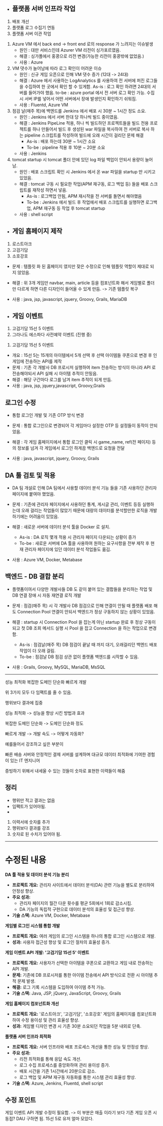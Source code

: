 * ## 플랫폼 서버 인프라 작업
1. 배포 개선
2. 플랫폼 로그 수집기 연동
3. 플랫폼 서버 이관 작업


1) Azure VM 에서 back end -> front end 로의 response 가 느려지는 이슈발생
	* 원인 : 대만 서비스인데 Azurer VM 리전이 싱가포르였음.
	* 해결 : 싱가폴에서 홍콩으로 리전 변경(가능한 리전이 홍콩밖에 없었음.)
	* 사용 : Azure
2) VM 댓수가 늘어남에 따라 로그 확인이 어려운 이슈
	* 원인 : 신규 게임 오픈으로 인해 VM 댓수 증가 (12대 -> 24대)
	* 해결 : Azure 에서 사용하는 LogAnalytics 를 사용하여 전 서버에 퍼진 로그들을 수집하여 한 곳에서 확인 할 수 있게함.
		As-is : 로그 확인 하려면 24대의 서버를 들어가야 했음.
		to-be : azure portal 에서 전 서버 로그 확인 가능. 수집 시 서버 IP를 넣어서 어떤 서버에서 장애 발생인지 확인하기 쉬워짐.
	* 사용 : Fluentd, Azure VM 
3) 점검 날(매주 목)에 백엔드를 Jenkins 에서 배포 시 30분 ~ 1시간 정도 소요.
	* 원인 : Jenkins 에서 서버 한대 당 하나씩 빌드 중이였음.
	* 해결 : Jenkins PipeLine 적용, 하나 씩 빌드하던 프로젝트들을 빌드 전용 프로젝트를 하나 만들어서 빌드 후 생성된 war 파일을 복사하여 전 서버로 복사 하는 pipeline 스크립트를 작성하여 빌드에 오래 시간이 걸리던 문제 해결
		* As-is : 배포 하는데 30분 ~ 1시간 소요
		* To-be : pipeline 적용 후 10분 ~ 20분 소요
	* 사용 : Jenkins
4) tomcat startup 시 tomcat 폴더 안에 있던 log 파일 백업이 안되서 용량이 늘어남.
	* 원인 : 배포 스크립트 확인 시 Jenkins 에서 온 war 파일을 startup 만 시키고 있었음.
	* 해결 :  tomcat 구동 시 필요한 작업(APM 재구동, 로그 백업 등) 들을 배포 스크립트를 재작성 하면서 넣음.
		* As-is : 로그백업 안됨, APM 재시작을 전 서버를 돌면서 해야했음
		* To-be : Jenkins 에서 빌드 후 작업에서 배포 스크립트를 실행하면 로그백업, APM 재구동 등 작업 후 tomcat startup
	* 사용 : shell script


* ## 게임 홈페이지 제작
1. 로스트아크
2. 고검기담
3. 소호강호

* 문제 : 템플릿 화 된 홈페이지 였지만 잦은 수정으로 인해 템플릿 역할이 제대로 되지 않았음.
* 해결 : 위 3개 게임만 navbar, main, article 등을 컴포넌트화 해서 게임별로 폴더만 다르게 하면 다른 디자인이 들어올 수 있게 만듬. -> 기존 템플릿 복구
* 사용 : java, jsp, javascript, jquery, Groovy, Grails, MariaDB

* ## 게임 이벤트
1. 고검기담 15선 5 이벤트
2. 그라나도 에스파다 사전예약 이벤트 (진행 중)

1) 고검기담 15선 5 이벤트
* 개요 : 15선 5는 15개의 아이템에서 5개 선택 후 선택 아이템들 쿠폰으로 변경 후 인게임에 전송하는 API를 제작
* 문제 : 기존 각 개발사 DB 프로시저 실행하여 item 전송하는 방식이 아니라 API 로 전송해야되서 API 실패 시 아이템 추적이 안됬음.
* 해결 : 해당 구간마다 로그를 남겨 item 추적이 되게 만듬.
* 사용 : java, jsp, jquery,javascript, Groovy,Grails


## 로그인 수정
* 통합 로그인 개발 및 기존 OTP 방식 변경

* 문제 : 통합 로그인으로 변경되어 각 게임마다 설정한 OTP 등 설정들이 동작이 안되었음.
* 해결 : 각 게임 홈페이지에서 통합 로그인 클릭 시 game_name, ref(전 페이지) 등의 정보를 넘겨 각 게임에서 로그인 하게끔 백엔드로 요청을 전달
* 사용 : java, javascript, jquery, Groovy, Grails

## DA 툴 검토 및 적용
* DA 팀 개설로 인해 DA 팀에서 사용할 데이터 분석 기능 들을 기존 사용하던 관리자 페이지에 붙여야 했었음. 

* 문제 : 기존에 관리자 페이지에서 사용하던 통계, 게시글 관리, 이벤트 등등 실행하는데 오래 걸리는 작업들이 많았기 때문에 대량의 데이터를 분석할만한 로직을 개발하기에는 어려움이 있었음.
* 해결 : 새로운 서버에 데이터 분석 툴을 Docker 로 설치.
	* As-is : DA 로직 몇개 적용 시 관리자 페이지 다운되는 상황이 증가
	* To-be : 새로운 서버에 DA 툴을 사용하여 원하는 요구사항을 전부 제작 후 현재 관리자 페이지에 있던 데이터 분석 작업들도 옮김.
* 사용 : Azure VM, Docker, Metabase

## 백엔드 - DB 결합 분리

* 플랫폼이여서 다양한 개발사들 DB 도 같이 붙어 있는 결합들을 분리하는 작업 및 DB 연결 장애 시 자동 재연결 로직 개발

* 문제 : 점검(매주 목) 시 각 개발사 DB 점검으로 인해 연결이 안될 때 플랫폼 배포 해도 Connection Pool 연결이 안되서 백엔드가 정상 구동하지 않는 상황이 있었음.
* 해결 : startup 시 Connection Pool 을 잡는게 아닌 startup 완료 후 정상 구동이 되고 첫 DB 조회 메서드 실행 시 Pool 을 잡고 Connection 을 하는 작업으로 변경함.
	* As-is : 점검날(매주 목) DB 점검이 끝날 때 까지 대기, 오래걸리던 백엔드 배포 작업이 더 오래 걸림.
	* To-be : 점검날 DB 점검 상관 없이 플랫폼 백엔드를 시작할 수 있음.
* 사용 : Grails, Groovy, MySQL, MariaDB, MsSQL




---





성능 최적화
복잡한 도메인 단순화
빠르게 개발

위 3가지 모두 다 임팩트를 줄 수 있음.

행위보다 결과에 집중


성능 최적화 -> 성능을 향상 시킨 방법과 효과

복잡한 도메인 단순화 -> 도메인 단순화 정도

빠르게 개발 -> 개발 속도 -> 어떻게 자동화?


예를들어서 강조하고 싶은 부분이

빠른 배송 서버와 안정적인 결제 서버를 설계하며  대규모 데이터 최적화에 기여한 경험이 있는 IT 엔지니어

증빙하기 위해서 내세울 수 있는 것들이 숫자로 표현한 이력들이 해줌 



## 정리

* 행위만 적고 결과는 없음
* 임팩트가 있어야됨.
* 


1. 이력서에 숫자를 추가
2. 행위보다 결과를 강조
3. 숫자로 된 수치가 있어야 됨.



-----

# 수정된 내용




**DA 툴 적용 및 데이터 분석 기능 분리**

- **프로젝트 개요:** 관리자 사이트에서 데이터 분석(DA) 관련 기능을 별도로 분리하여 안정성 향상.
- **주요 성과:**
    - 관리자 페이지의 월간 다운 횟수를 평균 5회에서 1회로 감소시킴.
    - DA 기능의 독립적 구현으로 데이터 분석의 효율성 및 접근성 향상.
- **기술 스택:** Azure VM, Docker, Metabase

**게임별 로그인 시스템 통합 개발**

- **프로젝트 개요:** 여러 게임의 로그인 시스템을 하나의 통합 로그인 시스템으로 개발.
- **성과:** 사용자 접근성 향상 및 로그인 절차의 효율성 증가.

**게임 이벤트 API 개발: '고검기담 15선 5' 이벤트**

- **프로젝트 개요:** 사용자가 선택한 아이템을 쿠폰으로 교환하고 게임 내로 전송하는 API 개발.
- **문제:** 기존에 DB 프로시저를 통한 아이템 전송에서 API 방식으로 전환 시 아이템 추적 문제 발생.
- **해결:** 로그 기록 시스템을 도입하여 아이템 추적 가능.
- **기술 스택:** Java, JSP, jQuery, JavaScript, Groovy, Grails

**게임 홈페이지 컴포넌트화 개선**

- **프로젝트 개요:** '로스트아크', '고검기담', '소호강호' 게임의 홈페이지를 컴포넌트화하여 수정 용이성 및 관리 효율성 향상.
- **성과:** 게임별 디자인 변경 시 기존 30분 소요되던 작업을 5분 내외로 단축.

**플랫폼 서버 인프라 최적화**

- **프로젝트 개요:** 서버 인프라와 배포 프로세스 개선을 통한 성능 및 안정성 향상.
- **주요 성과:**
    - 리전 최적화를 통해 응답 속도 개선.
    - 로그 수집 프로세스를 중앙화하여 관리 용이성 증가.
    - 배포 시간을 기존 1시간에서 20분으로 감소.
    - 로그 백업 및 APM 재구동 자동화를 통한 시스템 관리 효율성 향상.
- **기술 스택:** Azure, Jenkins, Fluentd, shell script

## 수정 포인트

게임 이벤트 API 개발 수정이 필요함. -> 이 부분은 매출 이라기 보다 기존 게임 오픈 시 동접? DAU 구하면 됨. 15선 5로 유저 얼마 모았다.


